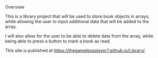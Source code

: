 Overview

This is a library project that will be used to store book objects in arrays, while allowing the user to input additional data that will be added to the array. 

I will also allow for the user to be able to delete data from the array, while being able to press a button to mark a book as read. 

This site is published at https://thegamelessplayer7.github.io/Library/.
